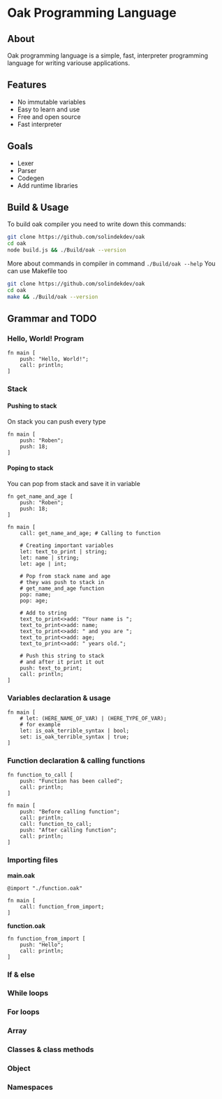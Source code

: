 # Oak Programming Language
## About
Oak programming language is a simple, fast, interpreter programming language for writing variouse applications.
## Features
- No immutable variables
- Easy to learn and use
- Free and open source
- Fast interpreter
## Goals
- Lexer
- Parser
- Codegen
- Add runtime libraries
## Build & Usage
To build oak compiler you need to write down this commands:
```bash
git clone https://github.com/solindekdev/oak
cd oak
node build.js && ./Build/oak --version
```
More about commands in compiler in command `./Build/oak --help`
You can use Makefile too
```bash
git clone https://github.com/solindekdev/oak
cd oak
make && ./Build/oak --version
```
## Grammar and TODO
### Hello, World! Program
```
fn main [
    push: "Hello, World!";
    call: println;
]
```
### Stack
#### Pushing to stack
On stack you can push every type
```
fn main [
    push: "Roben";
    push: 18;
]
```
#### Poping to stack
You can pop from stack and save it in variable
```
fn get_name_and_age [
    push: "Roben";
    push: 18;
]

fn main [
    call: get_name_and_age; # Calling to function

    # Creating important variables
    let: text_to_print | string;
    let: name | string;
    let: age | int;

    # Pop from stack name and age
    # they was push to stack in
    # get_name_and_age function
    pop: name;
    pop: age;

    # Add to string
    text_to_print<>add: "Your name is ";
    text_to_print<>add: name;
    text_to_print<>add: " and you are ";
    text_to_print<>add: age;
    text_to_print<>add: " years old.";

    # Push this string to stack
    # and after it print it out
    push: text_to_print;
    call: println;
]
```
### Variables declaration & usage
```
fn main [
    # let: (HERE_NAME_OF_VAR) | (HERE_TYPE_OF_VAR);
    # for example
    let: is_oak_terrible_syntax | bool;
    set: is_oak_terrible_syntax | true;
]
```
### Function declaration & calling functions
```
fn function_to_call [
    push: "Function has been called";
    call: println;
]

fn main [
    push: "Before calling function";
    call: println;
    call: function_to_call;
    push: "After calling function";
    call: println;
]
```
### Importing files
**main.oak**
```
@import "./function.oak"

fn main [
    call: function_from_import;
]
```
**function.oak**
```
fn function_from_import [
    push: "Hello";
    call: println;
]
```
### If & else
### While loops
### For loops
### Array
### Classes & class methods
### Object
### Namespaces
